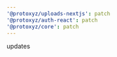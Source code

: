 ```yaml
---
'@protoxyz/uploads-nextjs': patch
'@protoxyz/auth-react': patch
'@protoxyz/core': patch
---
```


updates
